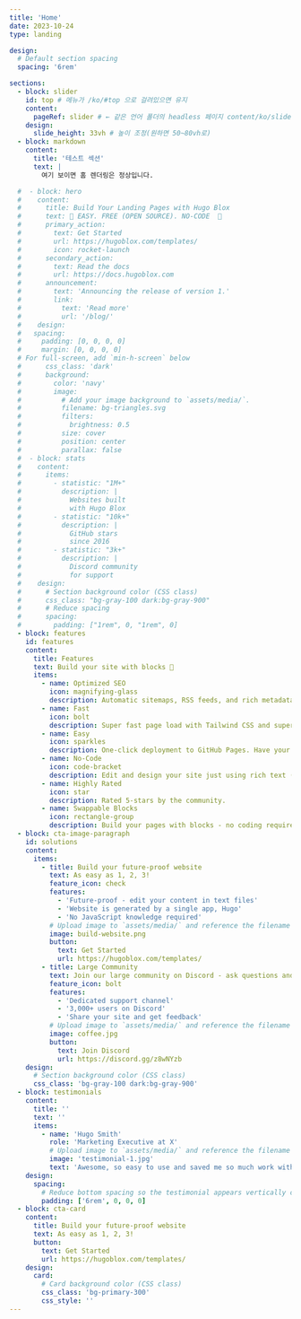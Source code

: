 ```yaml
---
title: 'Home'
date: 2023-10-24
type: landing

design:
  # Default section spacing
  spacing: '6rem'

sections:
  - block: slider
    id: top # 메뉴가 /ko/#top 으로 걸려있으면 유지
    content:
      pageRef: slider # ← 같은 언어 폴더의 headless 페이지 content/ko/slider.md 를 참조
    design:
      slide_height: 33vh # 높이 조정(원하면 50~80vh로)
  - block: markdown
    content:
      title: '테스트 섹션'
      text: |
        여기 보이면 홈 렌더링은 정상입니다.

  #  - block: hero
  #    content:
  #      title: Build Your Landing Pages with Hugo Blox
  #      text: 🧱 EASY. FREE (OPEN SOURCE). NO-CODE  🧱
  #      primary_action:
  #        text: Get Started
  #        url: https://hugoblox.com/templates/
  #        icon: rocket-launch
  #      secondary_action:
  #        text: Read the docs
  #        url: https://docs.hugoblox.com
  #      announcement:
  #        text: 'Announcing the release of version 1.'
  #        link:
  #          text: 'Read more'
  #          url: '/blog/'
  #    design:
  #   spacing:
  #     padding: [0, 0, 0, 0]
  #     margin: [0, 0, 0, 0]
  # For full-screen, add `min-h-screen` below
  #      css_class: 'dark'
  #      background:
  #        color: 'navy'
  #        image:
  #          # Add your image background to `assets/media/`.
  #          filename: bg-triangles.svg
  #          filters:
  #            brightness: 0.5
  #          size: cover
  #          position: center
  #          parallax: false
  #  - block: stats
  #    content:
  #      items:
  #        - statistic: "1M+"
  #          description: |
  #            Websites built
  #            with Hugo Blox
  #        - statistic: "10k+"
  #          description: |
  #            GitHub stars
  #            since 2016
  #        - statistic: "3k+"
  #          description: |
  #            Discord community
  #            for support
  #    design:
  #      # Section background color (CSS class)
  #      css_class: "bg-gray-100 dark:bg-gray-900"
  #      # Reduce spacing
  #      spacing:
  #        padding: ["1rem", 0, "1rem", 0]
  - block: features
    id: features
    content:
      title: Features
      text: Build your site with blocks 🧱
      items:
        - name: Optimized SEO
          icon: magnifying-glass
          description: Automatic sitemaps, RSS feeds, and rich metadata take the pain out of SEO and syndication.
        - name: Fast
          icon: bolt
          description: Super fast page load with Tailwind CSS and super fast site building with Hugo.
        - name: Easy
          icon: sparkles
          description: One-click deployment to GitHub Pages. Have your new website live within 5 minutes!
        - name: No-Code
          icon: code-bracket
          description: Edit and design your site just using rich text (Markdown) and configurable YAML parameters.
        - name: Highly Rated
          icon: star
          description: Rated 5-stars by the community.
        - name: Swappable Blocks
          icon: rectangle-group
          description: Build your pages with blocks - no coding required!
  - block: cta-image-paragraph
    id: solutions
    content:
      items:
        - title: Build your future-proof website
          text: As easy as 1, 2, 3!
          feature_icon: check
          features:
            - 'Future-proof - edit your content in text files'
            - 'Website is generated by a single app, Hugo'
            - 'No JavaScript knowledge required'
          # Upload image to `assets/media/` and reference the filename here
          image: build-website.png
          button:
            text: Get Started
            url: https://hugoblox.com/templates/
        - title: Large Community
          text: Join our large community on Discord - ask questions and get live responses
          feature_icon: bolt
          features:
            - 'Dedicated support channel'
            - '3,000+ users on Discord'
            - 'Share your site and get feedback'
          # Upload image to `assets/media/` and reference the filename here
          image: coffee.jpg
          button:
            text: Join Discord
            url: https://discord.gg/z8wNYzb
    design:
      # Section background color (CSS class)
      css_class: 'bg-gray-100 dark:bg-gray-900'
  - block: testimonials
    content:
      title: ''
      text: ''
      items:
        - name: 'Hugo Smith'
          role: 'Marketing Executive at X'
          # Upload image to `assets/media/` and reference the filename here
          image: 'testimonial-1.jpg'
          text: 'Awesome, so easy to use and saved me so much work with the swappable pre-designed sections!'
    design:
      spacing:
        # Reduce bottom spacing so the testimonial appears vertically centered between sections
        padding: ['6rem', 0, 0, 0]
  - block: cta-card
    content:
      title: Build your future-proof website
      text: As easy as 1, 2, 3!
      button:
        text: Get Started
        url: https://hugoblox.com/templates/
    design:
      card:
        # Card background color (CSS class)
        css_class: 'bg-primary-300'
        css_style: ''
---
```

